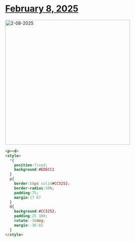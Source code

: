 # [February 8, 2025](https://cssbattle.dev/play/D7O5HDOWeJkClyDTqb0i)

<img src="https://firebasestorage.googleapis.com/v0/b/cssbattleapp.appspot.com/o/user%2Fe6YbeBahWNPT7VpE2rE2p85byxa2%2Ftargets%2Ftarget_j3VEKV3@2x.png?alt=media" width="400" alt="2-08-2025" />

```html
<p><d>
<style>
  *{
    position:fixed;
    background:#EDECC1
  }
  p{
    border:50px solid#CC5252;
    border-radius:50%;
    padding:75;
    margin:17 67
  }
  d{
    background:#CC5252;
    padding:25 100;
    rotate:-30deg;
    margin:-36-81
  }
</style>
```
